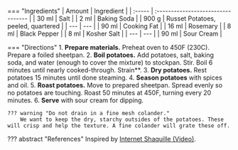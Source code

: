 === "Ingredients"
    | Amount | Ingredient                         |
    | :----- | :--------------------------------- |
    | 30 ml  | Salt                               |
    | 2 ml   | Baking Soda                        |
    | 900 g  | Russet Potatoes, peeled, quartered |
    | ---    | ---                                |
    | 90 ml  | Cooking Fat                        |
    | 16 ml  | Rosemary                           |
    | 8 ml   | Black Pepper                       |
    | 8 ml   | Kosher Salt                        |
    | ---    | ---                                |
    | 90 ml  | Sour Cream                         |

=== "Directions"
    1. **Prepare materials.** Preheat oven to 450F (230C). Prepare a foiled sheetpan.
    2. **Boil potatoes.** Add potatoes, salt, baking soda, and water (enough to cover the mixture) to stockpan. Stir. Boil 6 minutes until nearly cooked-through. Strain**.
    3. **Dry potatoes.** Rest potatoes 15 minutes until done steaming.
    4. **Season potatoes** with spices and oil.
    5. **Roast potatoes.** Move to prepared sheetpan. Spread evenly so no potatoes are touching. Roast 50 minutes at 450F, turning every 20 minutes.
    6. **Serve** with sour cream for dipping.

    ??? warning "Do not drain in a fine mesh colander."
        We want to keep the dry, starchy outsides of the potatoes. These will crisp and help the texture. A fine colander will grate these off.

??? abstract "References"
    Inspired by [Internet Shaquille (Video)](https://www.youtube.com/watch?v=KxUX7vgNGfM).
